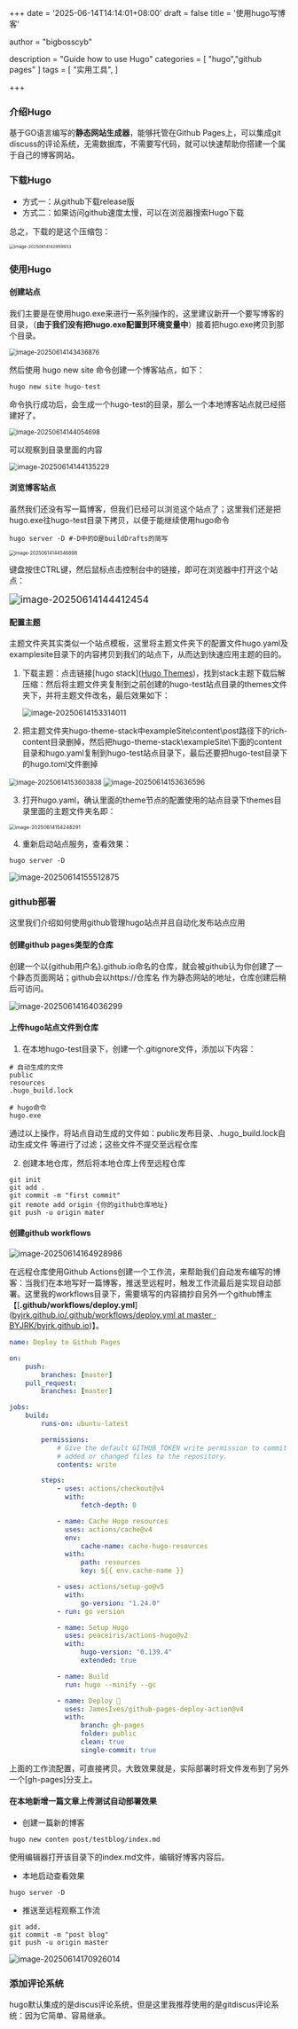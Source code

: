 +++
date = '2025-06-14T14:14:01+08:00'
draft = false
title = '使用hugo写博客'

author = "bigbosscyb"

description = "Guide how to use Hugo"
categories = [
    "hugo","github pages"
]
tags = [
    "实用工具",
]

+++

### 介绍Hugo

基于GO语言编写的**静态网站生成器**，能够托管在Github Pages上，可以集成git discuss的评论系统，无需数据库，不需要写代码，就可以快速帮助你搭建一个属于自己的博客网站。

### 下载Hugo

- 方式一：从github下载release版
- 方式二：如果访问github速度太慢，可以在浏览器搜索Hugo下载

总之，下载的是这个压缩包：

<img src="https://picture.939826.xyz/pictures/img/image-20250614142959933.png" alt="image-20250614142959933" style="zoom:55%;" />

### 使用Hugo

#### 创建站点

我们主要是在使用hugo.exe来进行一系列操作的，这里建议新开一个要写博客的目录，（**由于我们没有把hugo.exe配置到环境变量中**）接着把hugo.exe拷贝到那个目录。

<img src="https://picture.939826.xyz/pictures/img/image-20250614143436876.png" alt="image-20250614143436876" style="zoom:80%;" />

然后使用 hugo new site 命令创建一个博客站点，如下：

```shell
hugo new site hugo-test
```

命令执行成功后，会生成一个hugo-test的目录，那么一个本地博客站点就已经搭建好了。

<img src="https://picture.939826.xyz/pictures/img/image-20250614144054698.png" alt="image-20250614144054698" style="zoom: 80%;" />

可以观察到目录里面的内容

<img src="https://picture.939826.xyz/pictures/img/image-20250614144135229.png" alt="image-20250614144135229" style="zoom:90%;" />

#### 浏览博客站点

虽然我们还没有写一篇博客，但我们已经可以浏览这个站点了；这里我们还是把hugo.exe往hugo-test目录下拷贝，以便于能继续使用hugo命令

```shell
hugo server -D #-D中的D是buildDrafts的简写
```

<img src="https://picture.939826.xyz/pictures/img/image-20250614144546898.png" alt="image-20250614144546898" style="zoom:60%;" />

键盘按住CTRL键，然后鼠标点击控制台中的链接，即可在浏览器中打开这个站点：

<img src="https://picture.939826.xyz/pictures/img/image-20250614144412454.png" alt="image-20250614144412454" style="zoom:125%;" />

#### 配置主题

主题文件夹其实类似一个站点模板，这里将主题文件夹下的配置文件hugo.yaml及examplesite目录下的内容拷贝到我们的站点下，从而达到快速应用主题的目的。

1. 下载主题：点击链接[hugo stack]([Hugo Themes](https://themes.gohugo.io/))，找到stack主题下载后解压缩：然后将主题文件夹复制到之前创建的hugo-test站点目录的themes文件夹下，并将主题文件改名，最后效果如下：

   <img src="https://picture.939826.xyz/pictures/img/image-20250614153314011.png" alt="image-20250614153314011" style="zoom:96%;" />

2. 把主题文件夹hugo-theme-stack中exampleSite\content\post路径下的rich-content目录删掉，然后把hugo-theme-stack\exampleSite\下面的content目录和hugo.yaml复制到hugo-test站点目录下，最后还要把hugo-test目录下的hugo.toml文件删掉

<img src="https://picture.939826.xyz/pictures/img/image-20250614153603838.png" alt="image-20250614153603838" style="zoom:82%;" />

<img src="https://picture.939826.xyz/pictures/img/image-20250614153636596.png" alt="image-20250614153636596" style="zoom:90%;" />

3. 打开hugo.yaml，确认里面的theme节点的配置使用的站点目录下themes目录里面的主题文件夹名即：

<img src="https://picture.939826.xyz/pictures/img/image-20250614154248291.png" alt="image-20250614154248291" style="zoom: 64%;" />

4. 重新启动站点服务，查看效果：

```shell
hugo server -D
```

![image-20250614155512875](https://picture.939826.xyz/pictures/img/image-20250614155512875.png)

### github部署

这里我们介绍如何使用github管理hugo站点并且自动化发布站点应用

#### 创建github pages类型的仓库

创建一个以{github用户名}.github.io命名的仓库，就会被github认为你创建了一个静态页面网站；github会以https://仓库名 作为静态网站的地址，仓库创建后稍后可访问。

![image-20250614164036299](https://picture.939826.xyz/pictures/img/image-20250614164036299.png)

#### 上传hugo站点文件到仓库

1. 在本地hugo-test目录下，创建一个.gitignore文件，添加以下内容：

```shell
# 自动生成的文件
public
resources
.hugo_build.lock

# hugo命令
hugo.exe
```

通过以上操作，将站点自动生成的文件如：public发布目录、.hugo_build.lock自动生成文件 等进行了过滤；这些文件不提交至远程仓库

2. 创建本地仓库，然后将本地仓库上传至远程仓库

```shell
git init
git add .
git commit -m "first commit"
git remote add origin {你的github仓库地址}
git push -u origin mater
```

#### 创建github workflows

![image-20250614164928986](https://picture.939826.xyz/pictures/img/image-20250614164928986.png)

在远程仓库使用Github Actions创建一个工作流，来帮助我们自动发布编写的博客：当我们在本地写好一篇博客，推送至远程时，触发工作流最后是实现自动部署。这里我的workflows目录下，需要填写的内容摘抄自另外一个github博主【[**.github/workflows/deploy.yml**]([byjrk.github.io/.github/workflows/deploy.yml at master · BYJRK/byjrk.github.io](https://github.com/BYJRK/byjrk.github.io/blob/master/.github/workflows/deploy.yml))】。

```yaml
name: Deploy to Github Pages

on:
    push:
        branches: [master]
    pull_request:
        branches: [master]

jobs:
    build:
        runs-on: ubuntu-latest

        permissions:
            # Give the default GITHUB_TOKEN write permission to commit and push the
            # added or changed files to the repository.
            contents: write

        steps:
            - uses: actions/checkout@v4
              with:
                  fetch-depth: 0

            - name: Cache Hugo resources
              uses: actions/cache@v4
              env:
                  cache-name: cache-hugo-resources
              with:
                  path: resources
                  key: ${{ env.cache-name }}

            - uses: actions/setup-go@v5
              with:
                  go-version: "1.24.0"
            - run: go version

            - name: Setup Hugo
              uses: peaceiris/actions-hugo@v2
              with:
                  hugo-version: "0.139.4"
                  extended: true

            - name: Build
              run: hugo --minify --gc

            - name: Deploy 🚀
              uses: JamesIves/github-pages-deploy-action@v4
              with:
                  branch: gh-pages
                  folder: public
                  clean: true
                  single-commit: true
```

上面的工作流配置，可直接拷贝。大致效果就是，实际部署时将文件发布到了另外一个[gh-pages]分支上。

#### 在本地新增一篇文章上传测试自动部署效果

- 创建一篇新的博客

```
hugo new conten post/testblog/index.md
```

使用编辑器打开该目录下的index.md文件，编辑好博客内容后。

- 本地启动查看效果

```
hugo server -D
```

- 推送至远程观察工作流

```
git add.
git commit -m "post blog"
git push -u origin master
```

![image-20250614170926014](https://picture.939826.xyz/pictures/img/image-20250614170926014.png)

### 添加评论系统

hugo默认集成的是discus评论系统，但是这里我推荐使用的是gitdiscus评论系统：因为它简单、容易继承。

#### 
